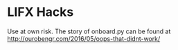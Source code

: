 # LIFX Hacks

Use at own risk.  The story of onboard.py can be found at
http://ourobengr.com/2016/05/oops-that-didnt-work/

